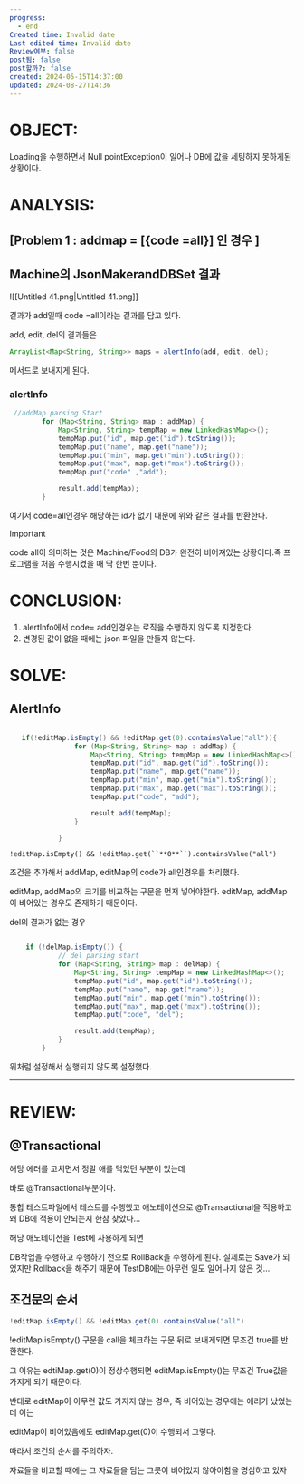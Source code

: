 ```yaml
---
progress:
  - end
Created time: Invalid date
Last edited time: Invalid date
Review여부: false
post됨: false
post할까?: false
created: 2024-05-15T14:37:00
updated: 2024-08-27T14:36
---
```

# OBJECT:

Loading을 수행하면서 Null pointException이 일어나 DB에 값을 세팅하지 못하게된 상황이다.

# ANALYSIS:

## [Problem 1 : addmap = [{code =all}] 인 경우 ]

## Machine의 JsonMakerandDBSet 결과

![[Untitled 41.png|Untitled 41.png]]

결과가 add일때 code =all이라는 결과를 담고 있다.

  

add, edit, del의 결과들은

```Java
ArrayList<Map<String, String>> maps = alertInfo(add, edit, del);
```

메서드로 보내지게 된다.

### alertInfo

```Java
 //addMap parsing Start
        for (Map<String, String> map : addMap) {
            Map<String, String> tempMap = new LinkedHashMap<>();
            tempMap.put("id", map.get("id").toString());
            tempMap.put("name", map.get("name"));
            tempMap.put("min", map.get("min").toString());
            tempMap.put("max", map.get("max").toString());
            tempMap.put("code" ,"add");

            result.add(tempMap);
        }
```

여기서 code=all인경우 해당하는 id가 없기 때문에 위와 같은 결과를 반환한다.

> [!important]  
> code all이 의미하는 것은 Machine/Food의 DB가 완전히 비어져있는 상황이다.즉 프로그램을 처음 수행시켰을 때 딱 한번 뿐이다.  

  

  

# CONCLUSION:

1. alertInfo에서 code= add인경우는 로직을 수행하지 않도록 지정한다.
2. 변경된 값이 없을 때에는 json 파일을 만들지 않는다.

# SOLVE:

## AlertInfo

```Java

   if(!editMap.isEmpty() && !editMap.get(0).containsValue("all")){
                for (Map<String, String> map : addMap) {
                    Map<String, String> tempMap = new LinkedHashMap<>();
                    tempMap.put("id", map.get("id").toString());
                    tempMap.put("name", map.get("name"));
                    tempMap.put("min", map.get("min").toString());
                    tempMap.put("max", map.get("max").toString());
                    tempMap.put("code", "add");

                    result.add(tempMap);
                }

            }
```

  
  
  
`!editMap.isEmpty() && !editMap.get(``**0**``).containsValue("all")`

조건을 추가해서 addMap, editMap의 code가 all인경우를 처리했다.

editMap, addMap의 크기를 비교하는 구문을 먼저 넣어야한다. editMap, addMap이 비어있는 경우도 존재하기 때문이다.

  

del의 결과가 없는 경우

```Java

    if (!delMap.isEmpty()) {
            // del parsing start
            for (Map<String, String> map : delMap) {
                Map<String, String> tempMap = new LinkedHashMap<>();
                tempMap.put("id", map.get("id").toString());
                tempMap.put("name", map.get("name"));
                tempMap.put("min", map.get("min").toString());
                tempMap.put("max", map.get("max").toString());
                tempMap.put("code", "del");

                result.add(tempMap);
            }
        }
```

위처럼 설정해서 실행되지 않도록 설정했다.

  

  

---

# REVIEW:

## @Transactional

해당 에러를 고치면서 정말 애를 먹었던 부분이 있는데

바로 @Transactional부분이다.

통합 테스트파일에서 테스트를 수행했고 애노테이션으로 @Transactional을 적용하고 왜 DB에 적용이 안되는지 한참 찾았다…

  

해당 애노테이션을 Test에 사용하게 되면

DB작업을 수행하고 수행하기 전으로 RollBack을 수행하게 된다. 실제로는 Save가 되었지만 Rollback을 해주기 때문에 TestDB에는 아무런 일도 일어나지 않은 것…

  

## 조건문의 순서

```Java
!editMap.isEmpty() && !editMap.get(0).containsValue("all")
```

!editMap.isEmpty() 구문을 call을 체크하는 구문 뒤로 보내게되면 무조건 true를 반환한다.

그 이유는 edtiMap.get(0)이 정상수행되면 editMap.isEmpty()는 무조건 True값을 가지게 되기 때문이다.

반대로 editMap이 아무런 값도 가지지 않는 경우, 즉 비어있는 경우에는 에러가 났었는데 이는

editMap이 비어있음에도 editMap.get(0)이 수행되서 그렇다.

따라서 조건의 순서를 주의하자.

  

자료들을 비교할 때에는 그 자료들을 담는 그릇이 비어있지 않아야함을 명심하고 있자